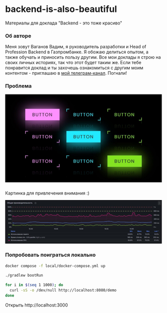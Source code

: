 # backend-is-also-beautiful

Материалы для доклада "Backend - это тоже красиво"

### Об авторе

Меня зовут Ваганов Вадим, я руководитель разработки и Head of Profession Backend в Газпромбанке.
Я обожаю делиться опытом, а также обучать и приносить пользу другим. Все мои доклады я строю на своих личных 
историях, так что этот будет таким же. Если тебе понравится доклад и ты захочешь ознакомиться с другим моим 
контентом - приглашаю в [мой телеграм-канал](https://t.me/vaganov_vadim). Погнали!

### Проблема

![button.png](static/button.png)


### 

Картинка для привлечения внимания :)

![performance.png](static/performance.png)

### Попробовать поиграться локально


```bash
docker compose -f local/docker-compose.yml up
```

```bash
./gradlew bootRun
```

```bash
for i in $(seq 1 1000); do
  curl -sS -o /dev/null http://localhost:8080/demo
done
```

Открыть http://localhost:3000
